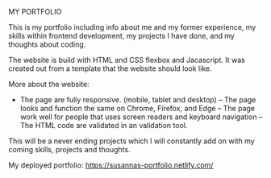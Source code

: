 MY PORTFOLIO

This is my portfolio including info about me and my former experience, my skills within frontend development, my projects I have done, and my thoughts about coding.

The website is build with HTML and CSS flexbox and Jacascript. It was created out from a template that the website should look like. 

More about the website:
   - The page are fully responsive. (mobile, tablet and desktop) 
   – The page looks and function the same on Chrome, Firefox, and Edge
   – The page work well for people that uses screen readers and keyboard navigation
   – The HTML code are validated in an validation tool.

This will be a never ending projects which I will constantly add on with my coming skills, projects and thoughts.

My deployed portfolio: https://susannas-portfolio.netlify.com/

